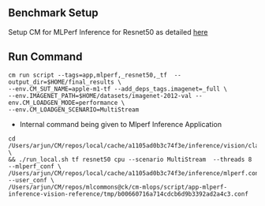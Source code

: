 ## Benchmark Setup

Setup CM for MLPerf Inference for Resnet50 as detailed [here](/open/OctoML/code/resnet50/README.md)

## Run Command
```
cm run script --tags=app,mlperf,_resnet50,_tf  --output_dir=$HOME/final_results \
--env.CM_SUT_NAME=apple-m1-tf --add_deps_tags.imagenet=_full \
--env.IMAGENET_PATH=$HOME/datasets/imagenet-2012-val --env.CM_LOADGEN_MODE=performance \
--env.CM_LOADGEN_SCENARIO=MultiStream
```

* Internal command being given to Mlperf Inference Application
```
cd /Users/arjun/CM/repos/local/cache/a1105ad0b3c74f3e/inference/vision/classification_and_detection \
&& ./run_local.sh tf resnet50 cpu --scenario MultiStream  --threads 8 --mlperf_conf \
/Users/arjun/CM/repos/local/cache/a1105ad0b3c74f3e/inference/mlperf.conf --user_conf \
/Users/arjun/CM/repos/mlcommons@ck/cm-mlops/script/app-mlperf-inference-vision-reference/tmp/b00660716a714cdcb6d9b3392ad2a4c3.conf
```
